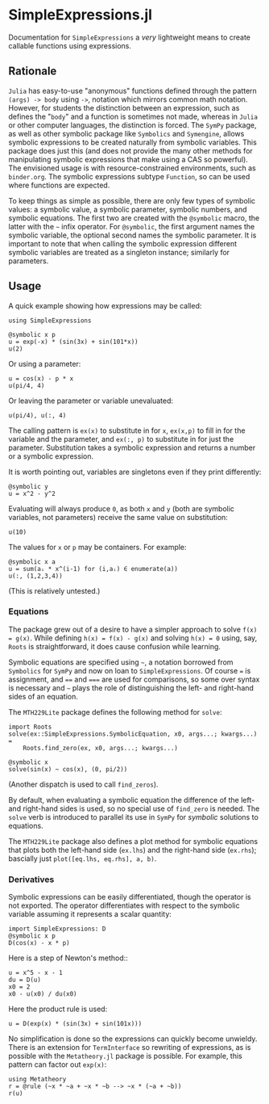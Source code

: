 # SimpleExpressions.jl

Documentation for `SimpleExpressions` a *very* lightweight means to create callable functions using expressions.

## Rationale

`Julia` has easy-to-use "anonymous" functions defined through the pattern `(args) -> body` using `->`, notation which mirrors common math notation. However, for students the distinction between an expression, such as defines the "`body`" and a function is sometimes not made, whereas in `Julia` or other computer languages, the distinction is forced. The `SymPy` package, as well as other symbolic package like `Symbolics` and `Symengine`, allows symbolic expressions to be created naturally from symbolic variables. This package does just this (and does not provide the many other methods for manipulating symbolic expressions that make using a CAS so powerful). The envisioned usage is with resource-constrained environments, such as `binder.org`. The symbolic expressions subtype `Function`, so can be used where functions are expected.

To keep things as simple as possible, there are only few types of symbolic values: a symbolic value, a symbolic parameter, symbolic numbers, and symbolic equations. The first two are created with the `@symbolic` macro, the latter with the `~` infix operator. For `@symbolic`, the first argument names the symbolic variable, the optional second names the symbolic parameter. It is important to note that when calling the symbolic expression different symbolic variables are treated as a singleton instance; similarly for parameters.

## Usage

A quick example showing how expressions may be called:

```@example expressions
using SimpleExpressions
```

```@example expressions
@symbolic x p
u = exp(-x) * (sin(3x) + sin(101*x))
u(2)
```

Or using a parameter:

```@example expressions
u = cos(x) - p * x
u(pi/4, 4)
```

Or leaving the parameter or variable unevaluated:

```@example expressions
u(pi/4), u(:, 4)
```

The calling pattern is `ex(x)` to substitute in for `x`, `ex(x,p)` to fill in for the variable and the parameter, and `ex(:, p)` to substitute in for just the parameter. Substitution takes a symbolic expression and returns a number or a symbolic expression.

It is worth pointing out, variables are singletons even if they print differently:

```@example expressions
@symbolic y
u = x^2 - y^2
```

Evaluating will always produce `0`, as both `x` and `y` (both are symbolic variables, not parameters) receive the same value on substitution:

```@example expressions
u(10)
```

The values for `x` or `p` may be containers. For example:

```@example expressions
@symbolic x a
u = sum(aᵢ * x^(i-1) for (i,aᵢ) ∈ enumerate(a))
u(:, (1,2,3,4))
```

(This is relatively untested.)

### Equations

The package grew out of a desire to have a simpler approach to solve `f(x) = g(x)`. While defining `h(x) = f(x) - g(x)` and solving `h(x) = 0` using, say, `Roots` is straightforward, it does cause confusion while learning.

Symbolic equations are specified using `~`, a notation borrowed from `Symbolics` for `SymPy` and now on loan to `SimpleExpressions`. Of course `=` is assignment, and `==` and `===` are used for comparisons, so some over syntax is necessary and `~` plays the role of distinguishing the left- and right-hand sides of an equation.

The `MTH229Lite` package defines the following method for `solve`:

```@example expressions
import Roots
solve(ex::SimpleExpressions.SymbolicEquation, x0, args...; kwargs...) =
    Roots.find_zero(ex, x0, args...; kwargs...)
```

```@example expressions
@symbolic x
solve(sin(x) ~ cos(x), (0, pi/2))
```

(Another dispatch is used to call `find_zeros`).

By default, when evaluating a symbolic equation the difference of the left- and right-hand sides is used, so no special use of `find_zero` is needed. The `solve` verb is introduced to parallel its use in `SymPy` for *symbolic* solutions to equations.

The `MTH229Lite` package also defines a plot method for symbolic equations that plots both the left-hand side (`ex.lhs`) and the right-hand side (`ex.rhs`); bascially just `plot([eq.lhs, eq.rhs], a, b)`.

### Derivatives

Symbolic expressions can be easily differentiated, though the operator is not exported. The operator differentiates with respect to the symbolic variable assuming it represents a scalar quantity:

```@example expressions
import SimpleExpressions: D
@symbolic x p
D(cos(x) - x * p)
```

Here is a step of Newton's method::

```@example expressions
u = x^5 - x - 1
du = D(u)
x0 = 2
x0 - u(x0) / du(x0)
```

Here the product rule is used:

```@example expressions
u = D(exp(x) * (sin(3x) + sin(101x)))
```

No simplification is done so the expressions can quickly become unwieldy. There is an extension for `TermInterface` so rewriting of expressions, as is possible with the `Metatheory.jl` package is possible. For example, this pattern can factor out `exp(x)`:

```@example expressions
using Metatheory
r = @rule (~x * ~a + ~x * ~b --> ~x * (~a + ~b))
r(u)
```
